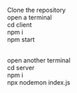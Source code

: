Clone the repository
<br>
open a terminal
<br>
cd client
<br>
npm i
<br>
npm start
<br>
<br>

open another terminal
<br>
cd server
<br>
npm i
<br>
npx nodemon index.js
<br>
